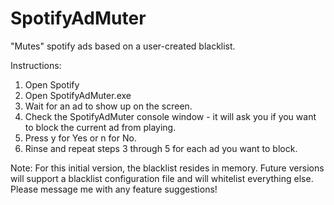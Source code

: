 SpotifyAdMuter
================

"Mutes" spotify ads based on a user-created blacklist.

Instructions:

1. Open Spotify
2. Open SpotifyAdMuter.exe
3. Wait for an ad to show up on the screen.
4. Check the SpotifyAdMuter console window - it will ask you if you want to block the current ad from playing.
5. Press y for Yes or n for No.
6. Rinse and repeat steps 3 through 5 for each ad you want to block.

Note: For this initial version, the blacklist resides in memory. Future versions will support a blacklist 
configuration file and will whitelist everything else. Please message me with any feature suggestions!
